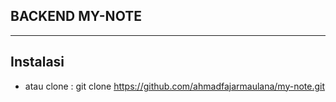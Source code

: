 ## BACKEND MY-NOTE
<hr>

## Instalasi
- atau clone : git clone  https://github.com/ahmadfajarmaulana/my-note.git